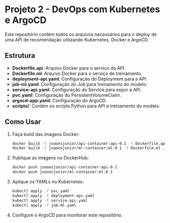 
# Projeto 2 - DevOps com Kubernetes e ArgoCD

Este repositório contém todos os arquivos necessários para o deploy de uma API de recomendação utilizando Kubernetes, Docker e ArgoCD.

## Estrutura

- **Dockerfile.api**: Arquivo Docker para o serviço da API.
- **Dockerfile.ml**: Arquivo Docker para o serviço de treinamento.
- **deployment-api.yaml**: Configuração do Deployment para a API.
- **job-ml.yaml**: Configuração do Job para treinamento do modelo.
- **service-api.yaml**: Configuração do Service para expor a API.
- **pvc.yaml**: Configuração do PersistentVolumeClaim.
- **argocd-app.yaml**: Configuração do ArgoCD.
- **scripts/**: Contém os scripts Python para API e treinamento do modelo.

## Como Usar

1. Faça build das imagens Docker:
    ```bash
    docker build -t joaoesjunior/api-container:api-0.1 -f Dockerfile.api .
    docker build -t joaoesjunior/ml-container:ml-0.1 -f Dockerfile.ml .
    ```
2. Publique as imagens no DockerHub:
    ```bash
    docker push joaoesjunior/api-container:api-0.1
    docker push joaoesjunior/ml-container:ml-0.1
    ```
3. Aplique os YAMLs no Kubernetes:
    ```bash
    kubectl apply -f pvc.yaml
    kubectl apply -f deployment-api.yaml
    kubectl apply -f service-api.yaml
    kubectl apply -f job-ml.yaml
    ```
4. Configure o ArgoCD para monitorar este repositório.
